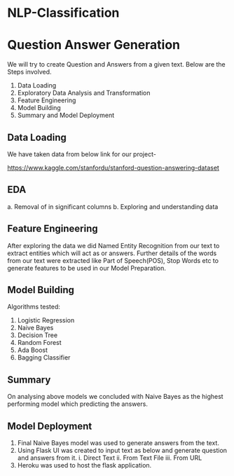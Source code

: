 # NLP-Classification

# Question Answer Generation

We will try to create Question and Answers from a given text. Below are the Steps involved.

1. Data Loading
2. Exploratory Data Analysis and Transformation
3. Feature Engineering
4. Model Building
5. Summary and Model Deployment

## Data Loading

We have taken data from below link for our project-

https://www.kaggle.com/stanfordu/stanford-question-answering-dataset

## EDA

a. Removal of in significant columns
b. Exploring and understanding data

## Feature Engineering

After exploring the data we did Named Entity Recognition from our text to extract entities which will act as or answers. Further details of the words from our text were extracted like Part of Speech(POS), Stop Words etc to generate features to be used in our Model Preparation.

## Model Building

Algorithms tested:

1. Logistic Regression
2. Naive Bayes
3. Decision Tree
4. Random Forest
5. Ada Boost
6. Bagging Classifier

## Summary

On analysing above models we concluded with Naive Bayes as the highest performing model which predicting the answers.

## Model Deployment

1. Final Naive Bayes model was used to generate answers from the text.
2. Using Flask UI was created to input text as below and generate question and answers from it.
i. Direct Text
ii. From Text File
iii. From URL 
3. Heroku was used to host the flask application.
